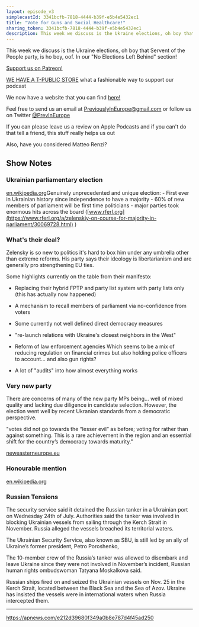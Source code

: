 ```yaml
---
layout: episode_v3
simplecastId: 3341bcfb-7818-4444-b39f-e5b4e5432ec1
title: "Vote for Guns and Social Healthcare!"
sharing_token: 3341bcfb-7818-4444-b39f-e5b4e5432ec1
description: This week we discuss is the Ukraine elections, oh boy that Servent of the People party, is ho boy, oof. In our "No Elections Left Behind" section!
---
```


This week we discuss is the Ukraine elections, oh boy that Servent of the People party, is ho boy, oof. In our "No Elections Left Behind" section!
 
 [Support us on Patreon!][5]

[WE HAVE A T-PUBLIC STORE][1] what a fashionable way to support our podcast

We now have a website that you can find [here!][2]

Feel free to send us an email at [PreviouslyInEurope@gmail.com][3] or follow us on Twitter [@PrevInEurope][4]

If you can please leave us a review on Apple Podcasts and if you can't do that tell a friend, this stuff really helps us out

Also, have you considered Matteo Renzi? 

  [1]:https://www.teepublic.com/user/previneurope
  [2]:http://previouslyineurope.eu/
  [3]:https://previouslyineurope@gmail.com
  [4]: https://twitter.com/PrevInEurope
  [5]: https://www.patreon.com/previouslyineurope

## Show Notes

### Ukrainian parliamentary election
[en.wikipedia.org](https://en.wikipedia.org/wiki/2019_Ukrainian_parliamentary_election )Genuinely unprecedented and unique election: - First ever in Ukrainian history since independence to have a majority - 60% of new members of parliament will be first time politicians - major parties took enormous hits across the board ([www.rferl.org](https://www.rferl.org/a/zelenskiy-on-course-for-majority-in-parliament/30069728.html) )

### What's their deal?

Zelensky is so new to politics it's hard to box him under any umbrella other than extreme reforms. His party says their ideology is libertarianism and are generally pro strengthening EU ties. 

Some highlights currently on the table from their manifesto:

- Replacing their hybrid FPTP and party list system with party lists only (this has actually now happened)

- A mechanism to recall members of parliament via no-confidence from voters

- Some currently not well defined direct democracy measures 

- "re-launch relations with Ukraine's closest neighbors in the West"

- Reform of law enforcement agencies
Which seems to be a mix of reducing regulation on financial crimes but also holding police officers to account... and also gun rights?

- A lot of "audits" into how almost everything works


### Very new party

There are concerns of many of the new party MPs being... well of mixed quality and lacking due diligence in candidate selection. However, the election went well by recent Ukranian standards from a democratic perspective.

"votes did not go towards the “lesser evil” as before; voting for rather than against something. This is a rare achievement in the region and an essential shift for the country’s democracy towards maturity."

[neweasterneurope.eu](http://neweasterneurope.eu/2019/07/24/the-new-ukrainian-parliament-at-first-glance/
)

### Honourable mention

[en.wikipedia.org](https://en.wikipedia.org/wiki/Voice_(Ukrainian_political_party)
)

### Russian Tensions


The security service said it detained the Russian tanker in a Ukrainian port on Wednesday 24th of July. Authorities said the tanker was involved in blocking Ukrainian vessels from sailing through the Kerch Strait in November. Russia alleged the vessels breached its territorial waters.

The Ukrainian Security Service, also known as SBU, is still led by an ally of Ukraine’s former president, Petro Poroshenko,

The 10-member crew of the Russia’s tanker was allowed to disembark and leave Ukraine since they were not involved in November’s incident, Russian human rights ombudswoman Tatyana Moskalkova said.

Russian ships fired on and seized the Ukrainian vessels on Nov. 25 in the Kerch Strait, located between the Black Sea and the Sea of Azov. Ukraine has insisted the vessels were in international waters when Russia intercepted them.

______________

https://apnews.com/e212d39680f349a0b8e787d4f45ad250
